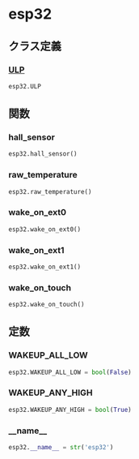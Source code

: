 # esp32
## クラス定義
### [ULP](../../class/esp32.ULP/)
```python
esp32.ULP
```
## 関数
### hall\_sensor
```python
esp32.hall_sensor()
```
### raw\_temperature
```python
esp32.raw_temperature()
```
### wake\_on\_ext0
```python
esp32.wake_on_ext0()
```
### wake\_on\_ext1
```python
esp32.wake_on_ext1()
```
### wake\_on\_touch
```python
esp32.wake_on_touch()
```
## 定数
### WAKEUP\_ALL\_LOW
```python
esp32.WAKEUP_ALL_LOW = bool(False)
```
### WAKEUP\_ANY\_HIGH
```python
esp32.WAKEUP_ANY_HIGH = bool(True)
```
### \_\_name\_\_
```python
esp32.__name__ = str('esp32')
```

